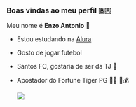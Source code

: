 ### Boas vindas ao meu perfil 🇧🇷

Meu nome é **Enzo Antonio** 🤙

- Estou estudando na  [Alura](https://www.alura.com.br)
- Gosto de jogar futebol 
- Santos FC, gostaria de ser da TJ 🐳
- Apostador do Fortune Tiger PG 👨‍💻 🐯💰

  ![](https://media1.tenor.com/m/K4ruSdBYWLkAAAAd/globolinha-neymar.gif)
